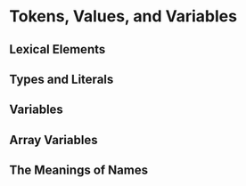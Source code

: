 # Tokens, Values, and Variables
## Lexical Elements
## Types and Literals
## Variables
## Array Variables
## The Meanings of Names
